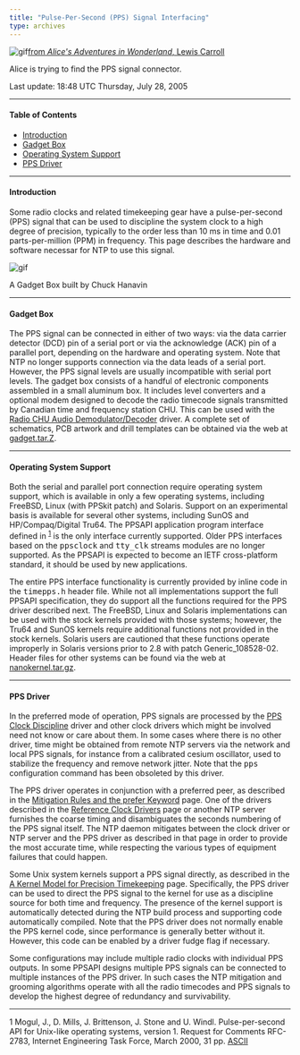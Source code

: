 ```yaml
---
title: "Pulse-Per-Second (PPS) Signal Interfacing"
type: archives
---
```


![gif](/archives/pic/alice32.gif)[from _Alice's Adventures in Wonderland_, Lewis Carroll](http://www.eecis.udel.edu/%7emills/pictures.html)

Alice is trying to find the PPS signal connector.

Last update: 18:48 UTC Thursday, July 28, 2005
* * *

#### Table of Contents

*   [Introduction](/archives/4.2.4-series/pps/#introduction)
*   [Gadget Box](/archives/4.2.4-series/pps/#gadget-box)
*   [Operating System Support](/archives/4.2.4-series/pps/#operating-system-support)
*   [PPS Driver](/archives/4.2.4-series/pps/#pps-driver)

* * *

#### Introduction

Some radio clocks and related timekeeping gear have a pulse-per-second (PPS) signal that can be used to discipline the system clock to a high degree of precision, typically to the order less than 10 ms in time and 0.01 parts-per-million (PPM) in frequency. This page describes the hardware and software necessar for NTP to use this signal.

![gif](/archives/pic/gadget.jpg)

A Gadget Box built by Chuck Hanavin

* * *

#### Gadget Box

The PPS signal can be connected in either of two ways: via the data carrier detector (DCD) pin of a serial port or via the acknowledge (ACK) pin of a parallel port, depending on the hardware and operating system. Note that NTP no longer supports connection via the data leads of a serial port. However, the PPS signal levels are usually incompatible with serial port levels. The gadget box consists of a handful of electronic components assembled in a small aluminum box. It includes level converters and a optional modem designed to decode the radio timecode signals transmitted by Canadian time and frequency station CHU. This can be used with the [Radio CHU Audio Demodulator/Decoder](/archives/drivers/driver7) driver. A complete set of schematics, PCB artwork and drill templates can be obtained via the web at [gadget.tar.Z](https://www.eecis.udel.edu/~ntp/ntp_spool/hardware/gadget.tar.Z).

* * *

#### Operating System Support

Both the serial and parallel port connection require operating system support, which is available in only a few operating systems, including FreeBSD, Linux (with PPSkit patch) and Solaris. Support on an experimental basis is available for several other systems, including SunOS and HP/Compaq/Digital Tru64. The PPSAPI application program interface defined in <sup>[1](#myfootnote1)</sup> is the only interface currently supported. Older PPS interfaces based on the <tt>ppsclock</tt> and <tt>tty_clk</tt> streams modules are no longer supported. As the PPSAPI is expected to become an IETF cross-platform standard, it should be used by new applications.

The entire PPS interface functionality is currently provided by inline code in the <tt>timepps.h</tt> header file. While not all implementations support the full PPSAPI specification, they do support all the functions required for the PPS driver described next. The FreeBSD, Linux and Solaris implementations can be used with the stock kernels provided with those systems; however, the Tru64 and SunOS kernels require additional functions not provided in the stock kernels. Solaris users are cautioned that these functions operate improperly in Solaris versions prior to 2.8 with patch Generic_108528-02. Header files for other systems can be found via the web at [nanokernel.tar.gz](https://www.eecis.udel.edu/~ntp/ntp_spool/software/nanokernel.tar.gz).

* * *

#### PPS Driver

In the preferred mode of operation, PPS signals are processed by the [PPS Clock Discipline](/archives/drivers/driver22) driver and other clock drivers which might be involved need not know or care about them. In some cases where there is no other driver, time might be obtained from remote NTP servers via the network and local PPS signals, for instance from a calibrated cesium oscillator, used to stabilize the frequency and remove network jitter. Note that the <tt>pps</tt> configuration command has been obsoleted by this driver.

The PPS driver operates in conjunction with a preferred peer, as described in the [Mitigation Rules and the prefer Keyword](/archives/4.2.4-series/prefer) page. One of the drivers described in the [Reference Clock Drivers](/archives/4.2.4-series/refclock) page or another NTP server furnishes the coarse timing and disambiguates the seconds numbering of the PPS signal itself. The NTP daemon mitigates between the clock driver or NTP server and the PPS driver as described in that page in order to provide the most accurate time, while respecting the various types of equipment failures that could happen.

Some Unix system kernels support a PPS signal directly, as described in the [A Kernel Model for Precision Timekeeping](/archives/4.2.4-series/kern) page. Specifically, the PPS driver can be used to direct the PPS signal to the kernel for use as a discipline source for both time and frequency. The presence of the kernel support is automatically detected during the NTP build process and supporting code automatically compiled. Note that the PPS driver does not normally enable the PPS kernel code, since performance is generally better without it. However, this code can be enabled by a driver fudge flag if necessary.

Some configurations may include multiple radio clocks with individual PPS outputs. In some PPSAPI designs multiple PPS signals can be connected to multiple instances of the PPS driver. In such cases the NTP mitigation and grooming algorithms operate with all the radio timecodes and PPS signals to develop the highest degree of redundancy and survivability.

* * *

<a name="myfootnote1">1</a> Mogul, J., D. Mills, J. Brittenson, J. Stone and U. Windl. Pulse-per-second API for Unix-like operating systems, version 1. Request for Comments RFC-2783, Internet Engineering Task Force, March 2000, 31 pp. [ASCII](https://www.eecis.udel.edu/~mills/database/rfc/rfc2783.txt)

